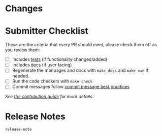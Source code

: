<!-- 🎉🎉🎉 Thank you for the PR!!! 🎉🎉🎉 -->

# Changes

<!-- Describe your changes here- ideally you can get that description straight from
your descriptive commit message(s)! -->

# Submitter Checklist

These are the criteria that every PR should meet, please check them off as you
review them:

- [ ] Includes [tests](https://github.com/tektoncd/community/blob/master/standards.md#principles) (if functionality changed/added)
- [ ] Includes [docs](https://github.com/tektoncd/community/blob/master/standards.md#principles) (if user facing)
- [ ] Regenerate the manpages and docs with `make docs` and `make man` if needed.
- [ ] Run the code checkers with `make check`
- [ ] Commit messages follow [commit message best practices](https://github.com/tektoncd/community/blob/master/standards.md#commit-messages)

_See [the contribution guide](https://github.com/tektoncd/cli/blob/master/CONTRIBUTING.md)
for more details._

# Release Notes

<!--
Does your PR contain User facing changes?

If so, briefly describe them here so we can include this description in the
release notes for the next release!
-->

```
release-note
```
